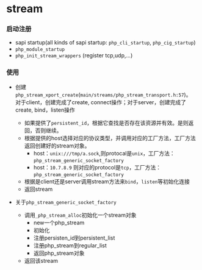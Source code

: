 # stream

### 启动注册
* sapi startup(all kinds of sapi startup: `php_cli_startup`, `php_cig_startup`)
* `php_module_startup`
* `php_init_stream_wrappers` (register tcp,udp,...)

### 使用
* 创建 `php_stream_xport_create`(`main/streams/php_stream_transport.h:57`)。  
对于client，创建完成了create, connect操作；对于server，创建完成了create, bind，listen操作
	* 如果提供了`persistent_id`，根据它查找是否存在该资源并有效。是则返回，否则继续。
	* 根据提供的host选择对应的协议类型，并调用对应的工厂方法，工厂方法返回创建好的stream对象。
		* host：`unix:///tmp/a.sock`,则protocal是`unix`，工厂方法：`php_stream_generic_socket_factory`
		* host：`10.7.8.9` 则对应的protocol是`tcp`，工厂方法：`php_stream_generic_socket_factory`
	* 根据是client还是server调用stream方法来`bind`，`listen`等初始化连接
	* 返回stream

* 关于`php_stream_generic_socket_factory`
	* 调用`_php_stream_alloc`初始化一个stream对象
		* new一个php_stream
		* 初始化
		* 注册persisten_id到persistent_list
		* 注册php_stream到regular_list
		* 返回php_stream对象
	* 返回该stream
